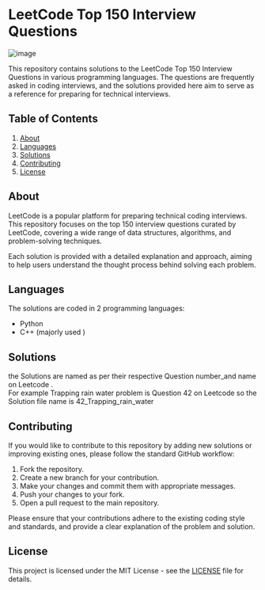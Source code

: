 # LeetCode Top 150 Interview Questions

![image](https://github.com/RahulKumar-007/LeetCode-150/assets/117337265/66b3c501-17e1-4cc6-8ce8-3bde3290c341)


This repository contains solutions to the LeetCode Top 150 Interview Questions in various programming languages. The questions are frequently asked in coding interviews, and the solutions provided here aim to serve as a reference for preparing for technical interviews.

## Table of Contents

1. [About](#about)
2. [Languages](#languages)
3. [Solutions](#solutions)
4. [Contributing](#contributing)
5. [License](#license)

## About

LeetCode is a popular platform for preparing technical coding interviews. This repository focuses on the top 150 interview questions curated by LeetCode, covering a wide range of data structures, algorithms, and problem-solving techniques.

Each solution is provided with a detailed explanation and approach, aiming to help users understand the thought process behind solving each problem.

## Languages

The solutions are coded  in 2 programming languages:

- Python
- C++ (majorly used )


## Solutions

the Solutions are named as per their respective Question number_and name on Leetcode .  
For example Trapping rain water problem is Question 42 on Leetcode so the Solution file name is 42_Trapping_rain_water

## Contributing

If you would like to contribute to this repository by adding new solutions or improving existing ones, please follow the standard GitHub workflow:

1. Fork the repository.
2. Create a new branch for your contribution.
3. Make your changes and commit them with appropriate messages.
4. Push your changes to your fork.
5. Open a pull request to the main repository.

Please ensure that your contributions adhere to the existing coding style and standards, and provide a clear explanation of the problem and solution.

## License

This project is licensed under the MIT License - see the [LICENSE](LICENSE) file for details.

